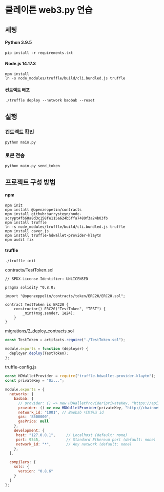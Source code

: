 # 클레이튼 web3.py 연습

## 세팅
#### Python 3.9.5
```shell
pip install -r requirements.txt
```
#### Node.js 14.17.3
```shell
npm install
ln -s node_modules/truffle/build/cli.bundled.js truffle
```
#### 컨트랙트 배포
```shell
./truffle deploy --network baobab --reset
```

## 실행
### 컨트랙트 확인
```shell
python main.py
```
### 토큰 전송
```shell
python main.py send_token
```

## 프로젝트 구성 방법
#### npm
```shell
npm init
npm install @openzeppelin/contracts
npm install github:barrysteyn/node-scrypt#fb60a8d3c158fe115a624b5ffa7480f3a24b03fb
npm install truffle
ln -s node_modules/truffle/build/cli.bundled.js truffle
npm install caver.js
npm install truffle-hdwallet-provider-klaytn
npm audit fix
```
#### truffle
```shell
./truffle init
```
contracts/TestToken.sol
```solidity
// SPDX-License-Identifier: UNLICENSED

pragma solidity ^0.8.0;

import "@openzeppelin/contracts/token/ERC20/ERC20.sol";

contract TestToken is ERC20 {
    constructor() ERC20("TestToken", "TEST") {
        _mint(msg.sender, 1e24);
    }
}
```
migrations/2_deploy_contracts.sol
```js
const TestToken = artifacts.require("./TestToken.sol");

module.exports = function (deployer) {
  deployer.deploy(TestToken);
};

```
truffle-config.js
```js
const HDWalletProvider = require("truffle-hdwallet-provider-klaytn");
const privateKey = "0x...";

module.exports = {
  networks: {
    baobab: {
      // provider: () => new HDWalletProvider(privateKey, "https://api.baobab.klaytn.net:8651/"),
      provider: () => new HDWalletProvider(privateKey, "http://chainnet-en-pg001.dakao.io:8551/"),
      network_id: "1001", // Baobab 네트워크 id
      gas: '8500000',
      gasPrice: null
    },
    development: {
     host: "127.0.0.1",     // Localhost (default: none)
     port: 9545,            // Standard Ethereum port (default: none)
     network_id: "*",       // Any network (default: none)
    },
  },

  compilers: {
    solc: {
      version: "0.8.6"
    }
  }
};
```
